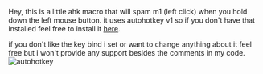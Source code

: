 Hey, this is a little ahk macro that will spam m1 (left click) when you hold down the left mouse button.
it uses autohotkey v1 so if you don't have that installed feel free to install it [here](https://www.autohotkey.com/).

if you don't like the key bind i set or want to change anything about it feel free but i won't provide any support besides
the comments in my code.
![autohotkey](https://github.com/user-attachments/assets/c6ab60d3-1907-4970-98a2-8f9b79f914c3)
